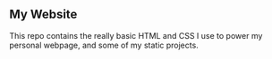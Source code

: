 ## My Website

This repo contains the really basic HTML and CSS I use to power my personal webpage, and some of my static projects.
